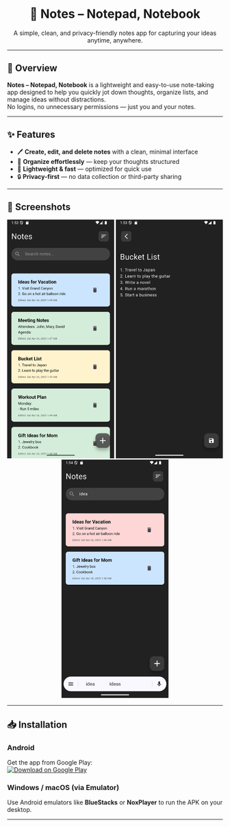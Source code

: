 
<h1 align="center">📒 Notes – Notepad, Notebook</h1>

<p align="center">
  A simple, clean, and privacy-friendly notes app for capturing your ideas anytime, anywhere.
</p>

---

## 📜 Overview

**Notes – Notepad, Notebook** is a lightweight and easy-to-use note-taking app designed to help you quickly jot down thoughts, organize lists, and manage ideas without distractions.  
No logins, no unnecessary permissions — just you and your notes.

---

## ✨ Features

- 🖊 **Create, edit, and delete notes** with a clean, minimal interface  
- 📂 **Organize effortlessly** — keep your thoughts structured  
- 🚀 **Lightweight & fast** — optimized for quick use  
- 🔒 **Privacy-first** — no data collection or third-party sharing  

---

## 📸 Screenshots

<p align="center">
  <img src="screenshot1.png" width="250" alt="Notes List">
  <img src="screenshot2.png" width="250" alt="Editing Note">
  <img src="screenshot3.png" width="250" alt="Organizing Notes">
</p>

---

## 📥 Installation

### **Android**
Get the app from Google Play:  
[![Download on Google Play](https://play.google.com/intl/en_us/badges/static/images/badges/en_badge_web_generic.png)](https://play.google.com/store/apps/details?id=com.shashikant.notes_app)

### **Windows / macOS (via Emulator)**
Use Android emulators like **BlueStacks** or **NoxPlayer** to run the APK on your desktop.

---

